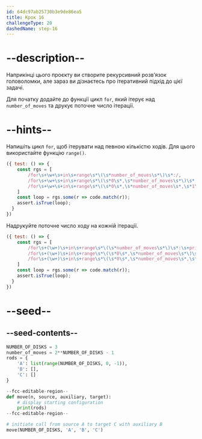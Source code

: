 ```yaml
---
id: 64dc97ab25730b3e9de86ea5
title: Крок 16
challengeType: 20
dashedName: step-16
---
```


# --description--

Наприкінці цього проєкту ви створите рекурсивний розв’язок головоломки, але зараз ви дізнаєтесь про ітеративний підхід до цієї задачі.

Для початку додайте до функції цикл `for`, який ітерує над `number_of_moves` та друкує поточне число ітерації.

# --hints--

Напишіть цикл `for`, щоб ітерувати над певною кількістю ходів. Для цього використайте функцію `range()`.

```js
({ test: () => {
    const rgs = [
        /for\s+\w+\s+in\s+range\s*\(\s*number_of_moves\s*\)\s*:/,
        /for\s+\w+\s+in\s+range\s*\(\s*0\s*,\s*number_of_moves\s*\)\s*:/,
        /for\s+\w+\s+in\s+range\s*\(\s*0\s*,\s*number_of_moves\s*,\s*1\s*\)\s*:/
    ]
    const loop = rgs.some(r => code.match(r));
    assert.isTrue(loop);
  }
})
```

Надрукуйте поточне число ходу на кожній ітерації.

```js
({ test: () => {
    const rgs = [
        /for\s+(\w+)\s+in\s+range\s*\(\s*number_of_moves\s*\)\s*:\s+print\s*\(\s*\1\s*\)/,
        /for\s+(\w+)\s+in\s+range\s*\(\s*0\s*,\s*number_of_moves\s*\)\s*:\s+print\s*\(\s*\1\s*\)/,
        /for\s+(\w+)\s+in\s+range\s*\(\s*0\s*,\s*number_of_moves\s*,\s*1\s*\)\s*:\s+print\s*\(\s*\1\s*\)/
    ]
    const loop = rgs.some(r => code.match(r));
    assert.isTrue(loop);
  }
})
```

# --seed--

## --seed-contents--

```py
NUMBER_OF_DISKS = 3
number_of_moves = 2**NUMBER_OF_DISKS - 1
rods = {
    'A': list(range(NUMBER_OF_DISKS, 0, -1)),
    'B': [],
    'C': []
}

--fcc-editable-region--
def move(n, source, auxiliary, target):
    # display starting configuration
    print(rods)
--fcc-editable-region--

# initiate call from source A to target C with auxiliary B
move(NUMBER_OF_DISKS, 'A', 'B', 'C')
```
